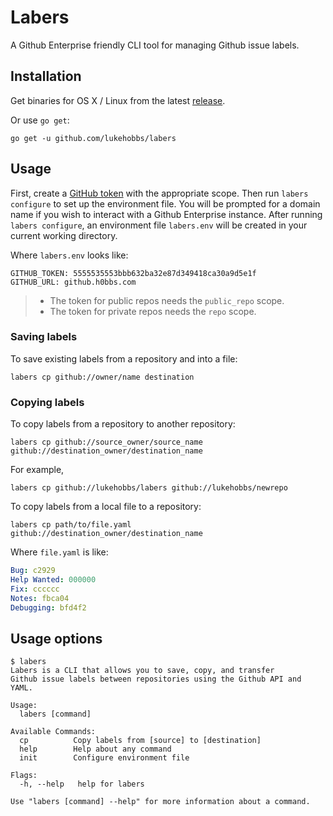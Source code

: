 # Labers

A  Github Enterprise friendly CLI tool for managing Github issue labels.

## Installation

Get binaries for OS X / Linux from the latest [release].

Or use `go get`:

```
go get -u github.com/lukehobbs/labers
```

[release]: https://github.com/lukehobbs/labers/releases

## Usage

First, create a [GitHub token][tokens] with the appropriate scope. Then run `labers configure` to set up the environment file. You will be prompted for a domain name if you wish to interact with a Github Enterprise instance. After running `labers configure`, an environment file `labers.env` will be created in your current working directory.

Where `labers.env` looks like: 
```
GITHUB_TOKEN: 5555535553bbb632ba32e87d349418ca30a9d5e1f
GITHUB_URL: github.h0bbs.com
```

> - The token for public repos needs the `public_repo` scope.
> - The token for private repos needs the `repo` scope.

[tokens]: https://github.com/settings/tokens

### Saving labels

To save existing labels from a repository and into a file:
```
labers cp github://owner/name destination
```

### Copying labels

To copy labels from a repository to another repository:
```
labers cp github://source_owner/source_name github://destination_owner/destination_name
```

For example,
```
labers cp github://lukehobbs/labers github://lukehobbs/newrepo
```

To copy labels from a local file to a repository:
```
labers cp path/to/file.yaml github://destination_owner/destination_name
```
Where `file.yaml` is like:
```yml
Bug: c2929
Help Wanted: 000000
Fix: cccccc
Notes: fbca04
Debugging: bfd4f2
```

## Usage options

```
$ labers
Labers is a CLI that allows you to save, copy, and transfer
Github issue labels between repositories using the Github API and YAML.

Usage:
  labers [command]

Available Commands:
  cp          Copy labels from [source] to [destination]
  help        Help about any command
  init        Configure environment file

Flags:
  -h, --help   help for labers

Use "labers [command] --help" for more information about a command.
```

